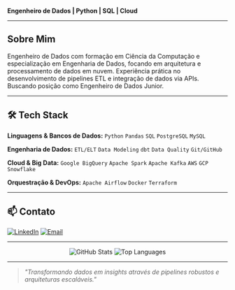 **Engenheiro de Dados | Python | SQL | Cloud**

---

## Sobre Mim

Engenheiro de Dados com formação em Ciência da Computação e especialização em Engenharia de Dados, focando em arquitetura e processamento de dados em nuvem. Experiência prática no desenvolvimento de pipelines ETL e integração de dados via APIs. Buscando posição como Engenheiro de Dados Junior.

---

## 🛠 Tech Stack

**Linguagens & Bancos de Dados:**
`Python` `Pandas` `SQL` `PostgreSQL` `MySQL`

**Engenharia de Dados:**
`ETL/ELT` `Data Modeling` `dbt` `Data Quality` `Git/GitHub`

**Cloud & Big Data:**
`Google BigQuery` `Apache Spark` `Apache Kafka` `AWS` `GCP` `Snowflake`

**Orquestração & DevOps:**
`Apache Airflow` `Docker` `Terraform`

---

## 📫 Contato

[![LinkedIn](https://img.shields.io/badge/LinkedIn-Connect-blue?style=for-the-badge&logo=linkedin)](https://linkedin.com/in/seu-linkedin)
[![Email](https://img.shields.io/badge/Email-Contato-red?style=for-the-badge&logo=gmail)](mailto:seu-email@gmail.com)

---

<div align="center">
  
![GitHub Stats](https://github-readme-stats.vercel.app/api?username=seuusername&show_icons=true&theme=radical)
![Top Languages](https://github-readme-stats.vercel.app/api/top-langs/?username=seuusername&layout=compact&theme=radical)

</div>

---

> *"Transformando dados em insights através de pipelines robustos e arquiteturas escaláveis."*
